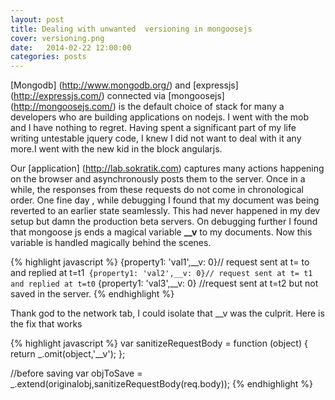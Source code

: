 ```yaml
---
layout: post
title: Dealing with unwanted  versioning in mongoosejs
cover: versioning.png
date:   2014-02-22 12:00:00
categories: posts
---
```

[Mongodb] (http://www.mongodb.org/) and [expressjs] (http://expressjs.com/) connected via [mongoosejs]
(http://mongoosejs.com/)
is the default choice of stack for  many a developers who are building applications on nodejs. I went with the mob and I
have nothing to regret. Having spent a significant part of my life writing untestable jquery code, I knew I did not want
to deal with it any more.I went with the new kid in the block angularjs.

Our [application] (http://lab.sokratik.com) captures many actions happening on the browser and asynchronously posts them
to the server. Once in a while, the responses from these requests do not come in chronological order. One fine day , while
debugging I found that my document was being reverted to an earlier state seamlessly. This had never happened in my dev
setup but damn the production beta servers. On debugging further I found that mongoose js ends a magical variable **__v**
to my documents. Now this variable is handled magically behind the scenes.

{% highlight javascript %}
    {property1: 'val1',__v: 0}// request sent at t= to   and replied at t=t1`
    {property1: 'val2',__v: 0}// request sent at t= t1   and replied at t=t0`
    {property1: 'val3',__v: 0} //request sent at t=t2 but not saved in the server.
{% endhighlight %}

Thank god to the network tab, I could isolate that __v was the culprit. Here is the fix that works

{% highlight javascript %}
var sanitizeRequestBody = function (object) {
    return _.omit(object,'__v');
};

//before saving
var objToSave = _.extend(originalobj,sanitizeRequestBody(req.body));
{% endhighlight %}